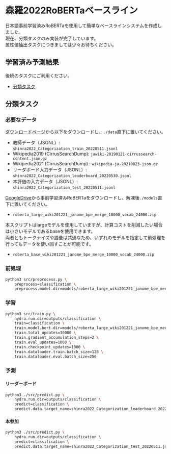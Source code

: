 # 森羅2022RoBERTaベースライン

日本語事前学習済みRoBERTaを使用して簡単なベースラインシステムを作成しました。  
現在、分類タスクのみ実装が完了しています。  
属性値抽出タスクにつきましては少々お待ちください。

## 学習済み予測結果
後続のタスクにご利用ください。
- [分類タスク](https://drive.google.com/drive/folders/1ZJOt3TlSB1soSxwRmShdHKQhZkkAWrXP?usp=sharing)

## 分類タスク

### 必要なデータ

[ダウンロードページ](https://2022.shinra-project.info/data-download)から以下をダウンロードし、`./data`直下に置いてください。
- 教師データ（JSONL）: `shinra2022_Categorization_train_20220511.jsonl`
- Wikipedia2019 (CirrusSearchDump): `jawiki-20190121-cirrussearch-content.json.gz`
- Wikipedia2021 (CirrusSearchDump) : `wikipedia-ja-20210823-json.gz` 
- リーダボード入力データ（JSONL）: `shinra2022_Categorization_leaderboard_20220530.jsonl`
- 本評価の入力データ（JSONL）: `shinra2022_Categorization_test_20220511.jsonl`

[GoogleDrive](https://drive.google.com/drive/folders/1e7QqjWDhbFkOyeIqJdcsK4whfBW5QWWY?usp=sharing)から事前学習済みRoBERTaをダウンロードし、解凍後`./models`直下に置いてください。  
- `roberta_large_wiki201221_janome_bpe_merge_10000_vocab_24000.zip`

本スクリプトはlargeモデルを使用していますが、計算コストを削減したい場合は小さいモデルであるbaseを使用できます。  
両者ともトークナイズや語彙は共通なため、いずれのモデルを指定して前処理を行ってもデータを使い回すことが可能です。
- `roberta_base_wiki201221_janome_bpe_merge_10000_vocab_24000.zip`

### 前処理

~~~bash
python3 src/preprocess.py \
    preprocess=classification \
    preprocess.model.dir=models/roberta_large_wiki201221_janome_bpe_merge_10000_vocab_24000
~~~

### 学習

~~~bash
python3 src/train.py \
    hydra.run.dir=outputs/classification \
    train=classification \
    train.model.bert.dir=models/roberta_large_wiki201221_janome_bpe_merge_10000_vocab_24000 \
    train.total_updates=30000 \
    train.gradient_accumulation_steps=2 \
    train.eval_updates=1000 \
    train.checkpoint_updates=1000 \
    train.dataloader.train.batch_size=128 \
    train.dataloader.eval.batch_size=256
~~~

### 予測

#### リーダーボード

~~~bash
python3 ./src/predict.py \
    hydra.run.dir=outputs/classification \
    predict=classification \
    predict.data.target_name=shinra2022_Categorization_leaderboard_20220530.jsonl
~~~

#### 本参加

~~~bash
python3 ./src/predict.py \
    hydra.run.dir=outputs/classification \
    predict=classification \
    predict.data.target_name=shinra2022_Categorization_test_20220511.jsonl
~~~
